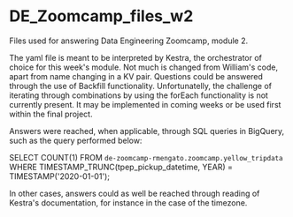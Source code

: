 # DE_Zoomcamp_files_w2

Files used for answering Data Engineering Zoomcamp, module 2.

The yaml file is meant to be interpreted by Kestra, the orchestrator of choice for this week's module.
Not much is changed from William's code, apart from name changing in a KV pair.
Questions could be answered through the use of Backfill functionality.
Unfortunatelly, the challenge of iterating through combinations by using the forEach functionality is not currently present. It may be implemented in coming weeks or be used first within the final project.



Answers were reached, when applicable, through SQL queries in BigQuery, such as the query performed below:

SELECT COUNT(1)
FROM `de-zoomcamp-rmengato.zoomcamp.yellow_tripdata`
WHERE TIMESTAMP_TRUNC(tpep_pickup_datetime, YEAR) = TIMESTAMP('2020-01-01');

In other cases, answers could as well be reached through reading of Kestra's documentation, for instance in the case of the timezone.
